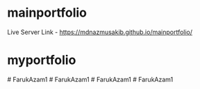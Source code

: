 # mainportfolio

Live Server Link - https://mdnazmusakib.github.io/mainportfolio/
# myportfolio
#   F a r u k A z a m 1  
 #   F a r u k A z a m 1  
 #   F a r u k A z a m 1  
 # FarukAzam1
